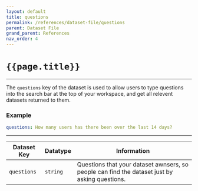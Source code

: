 ```yaml
---
layout: default
title: questions
permalink: /references/dataset-file/questions
parent: Dataset File
grand_parent: References
nav_order: 4
---
```


# `{{page.title}}`

---

The `questions` key of the dataset is used to allow users to type questions into the search bar at the top of your workspace, and get all relevent datasets returned to them.

### Example

```yaml
questions: How many users has there been over the last 14 days?
```

---

Dataset Key | Datatype | Information
----------- | -------- | -----------
`questions` | `string` | Questions that your dataset awnsers, so people can find the dataset just by asking questions.